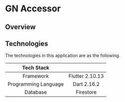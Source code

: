 # GN Accessor

## Overview

## Technologies

The technologies in this application are as the following.

| Tech Stack |                 |
| :---: |:---------------:|
| Framework | Flutter 2.10.13 |
| Programming Language |   Dart 2.16.2   |
| Database |    Firestore    |

